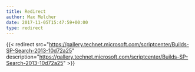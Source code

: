 ```yaml
---
title: Redirect
author: Max Melcher
date: 2017-11-05T15:47:59+00:00
type: redirect
---
```

{{< redirect src="https://gallery.technet.microsoft.com/scriptcenter/Builds-SP-Search-2013-10d72a25" description="https://gallery.technet.microsoft.com/scriptcenter/Builds-SP-Search-2013-10d72a25" >}}
